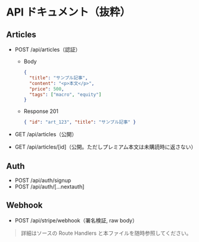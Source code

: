 # API ドキュメント（抜粋）

## Articles

- POST /api/articles（認証）

  - Body
    ```json
    {
      "title": "サンプル記事",
      "content": "<p>本文</p>",
      "price": 500,
      "tags": ["macro", "equity"]
    }
    ```
  - Response 201
    ```json
    { "id": "art_123", "title": "サンプル記事" }
    ```

- GET /api/articles（公開）
- GET /api/articles/[id]（公開。ただしプレミアム本文は未購読時に返さない）

## Auth

- POST /api/auth/signup
- POST /api/auth/[...nextauth]

## Webhook

- POST /api/stripe/webhook（署名検証, raw body）

> 詳細はソースの Route Handlers と本ファイルを随時参照してください。

